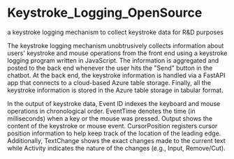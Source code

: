 # Keystroke_Logging_OpenSource
a keystroke logging mechanism to collect keystroke data for R&amp;D purposes

The keystroke logging mechanism unobtrusively collects information about users' keystroke and mouse operations from the front end using a keystroke logging program written in JavaScript. The information is aggregated and posted to the back end whenever the user hits the "Send" button in the chatbot. At the back end, the keystroke information is handled via a FastAPI app that connects to a cloud-based Azure table storage. Finally, all the keystroke information is stored in the Azure table storage in tabular format.

In the output of keystroke data, Event ID indexes the keyboard and mouse operations in chronological order. EventTime denotes the time (in milliseconds) when a key or the mouse was pressed. Output shows the content of the keystroke or mouse event. CursorPosition registers cursor position information to help keep track of the location of the leading edge. Additionally, TextChange shows the exact changes made to the current text while Activity indicates the nature of the changes (e.g., Input, Remove/Cut).  

